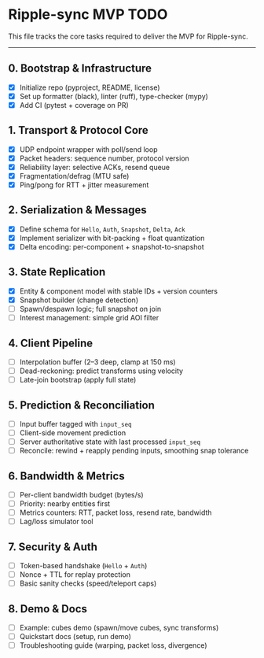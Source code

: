 # Ripple-sync MVP TODO

This file tracks the core tasks required to deliver the MVP for Ripple-sync.

---

## 0. Bootstrap & Infrastructure
- [X] Initialize repo (pyproject, README, license)
- [X] Set up formatter (black), linter (ruff), type-checker (mypy)
- [X] Add CI (pytest + coverage on PR)

## 1. Transport & Protocol Core
- [X] UDP endpoint wrapper with poll/send loop
- [X] Packet headers: sequence number, protocol version
- [X] Reliability layer: selective ACKs, resend queue
- [X] Fragmentation/defrag (MTU safe)
- [X] Ping/pong for RTT + jitter measurement

## 2. Serialization & Messages
- [X] Define schema for `Hello`, `Auth`, `Snapshot`, `Delta`, `Ack`
- [X] Implement serializer with bit-packing + float quantization
- [X] Delta encoding: per-component + snapshot-to-snapshot

## 3. State Replication
- [X] Entity & component model with stable IDs + version counters
- [X] Snapshot builder (change detection)
- [ ] Spawn/despawn logic; full snapshot on join
- [ ] Interest management: simple grid AOI filter

## 4. Client Pipeline
- [ ] Interpolation buffer (2–3 deep, clamp at 150 ms)
- [ ] Dead-reckoning: predict transforms using velocity
- [ ] Late-join bootstrap (apply full state)

## 5. Prediction & Reconciliation
- [ ] Input buffer tagged with `input_seq`
- [ ] Client-side movement prediction
- [ ] Server authoritative state with last processed `input_seq`
- [ ] Reconcile: rewind + reapply pending inputs, smoothing snap tolerance

## 6. Bandwidth & Metrics
- [ ] Per-client bandwidth budget (bytes/s)
- [ ] Priority: nearby entities first
- [ ] Metrics counters: RTT, packet loss, resend rate, bandwidth
- [ ] Lag/loss simulator tool

## 7. Security & Auth
- [ ] Token-based handshake (`Hello` + `Auth`)
- [ ] Nonce + TTL for replay protection
- [ ] Basic sanity checks (speed/teleport caps)

## 8. Demo & Docs
- [ ] Example: cubes demo (spawn/move cubes, sync transforms)
- [ ] Quickstart docs (setup, run demo)
- [ ] Troubleshooting guide (warping, packet loss, divergence)
